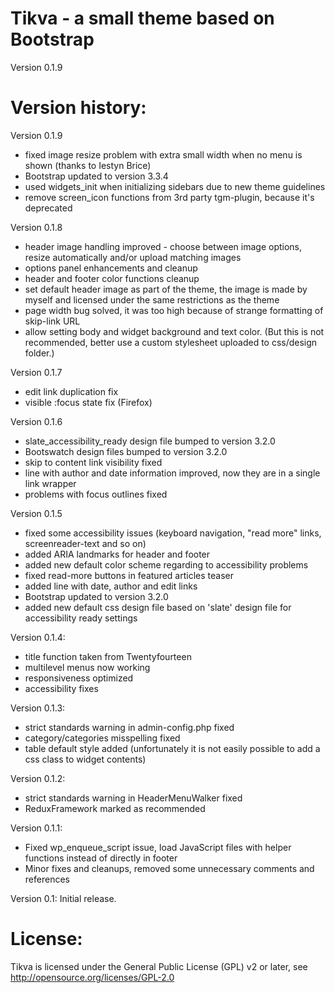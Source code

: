 Tikva - a small theme based on Bootstrap
========================================

Version 0.1.9


Version history:
================

Version 0.1.9
- fixed image resize problem with extra small width when no menu is shown (thanks to Iestyn Brice)
- Bootstrap updated to version 3.3.4
- used widgets_init when initializing sidebars due to new theme guidelines
- remove screen_icon functions from 3rd party tgm-plugin, because it's deprecated

Version 0.1.8
- header image handling improved - choose between image options, resize automatically and/or upload matching images
- options panel enhancements and cleanup
- header and footer color functions cleanup
- set default header image as part of the theme, the image is made by myself and licensed under the same restrictions as the theme
- page width bug solved, it was too high because of strange formatting of skip-link URL
- allow setting body and widget background and text color. (But this is not recommended, better use a custom stylesheet uploaded to css/design folder.)

Version 0.1.7
- edit link duplication fix
- visible :focus state fix (Firefox)

Version 0.1.6
- slate_accessibility_ready design file bumped to version 3.2.0
- Bootswatch design files bumped to version 3.2.0
- skip to content link visibility fixed
- line with author and date information improved, now they are in a single link wrapper
- problems with focus outlines fixed

Version 0.1.5
- fixed some accessibility issues (keyboard navigation, "read more" links, screenreader-text and so on)
- added ARIA landmarks for header and footer
- added new default color scheme regarding to accessibility problems
- fixed read-more buttons in featured articles teaser
- added line with date, author and edit links
- Bootstrap updated to version 3.2.0
- added new default css design file based on 'slate' design file for accessibility ready settings

Version 0.1.4:
- title function taken from Twentyfourteen
- multilevel menus now working
- responsiveness optimized
- accessibility fixes

Version 0.1.3:
- strict standards warning in admin-config.php fixed
- category/categories misspelling fixed
- table default style added (unfortunately it is not easily possible to add a css class to widget contents)

Version 0.1.2:
- strict standards warning in HeaderMenuWalker fixed
- ReduxFramework marked as recommended

Version 0.1.1:
- Fixed wp_enqueue_script issue, load JavaScript files with helper functions instead of directly in footer
- Minor fixes and cleanups, removed some unnecessary comments and references

Version 0.1:
Initial release.

License:
========

Tikva is licensed under the General Public License (GPL) v2 or later,
see http://opensource.org/licenses/GPL-2.0
